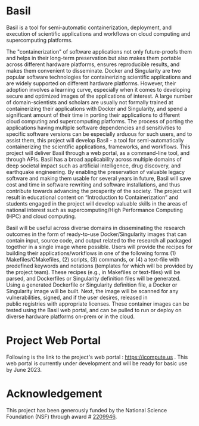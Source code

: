 # Basil
Basil is a tool for semi-automatic containerization, deployment, and execution of scientific applications and workflows on cloud computing and supercomputing platforms. 

The "containerization" of software applications not only future-proofs them and helps in their long-term preservation but also makes them portable across different hardware platforms, ensures reproducible results, and makes them convenient to disseminate. Docker and Singularity are two popular software technologies for containerizing scientific applications and are widely supported on different hardware platforms. However, their adoption involves a learning curve, especially when it comes to developing secure and optimized images of the applications of interest. A large number of domain-scientists and scholars are usually not formally trained at containerizing their applications with Docker and Singularity, and spend a significant amount of their time in porting their applications to different cloud computing and supercomputing platforms. The process of porting the applications having multiple software dependencies and sensitivities to specific software versions can be especially arduous for such users, and to assist them, this project will develop Basil - a tool for semi-automatically containerizing the scientific applications, frameworks, and workflows. This project will deliver Basil through a web portal, as a command-line tool, and through APIs. Basil has a broad applicability across multiple domains of deep societal impact such as artificial intelligence, drug discovery, and earthquake engineering. By enabling the preservation of valuable legacy software and making them usable for several years in future, Basil will save cost and time in software rewriting and software installations, and thus contribute towards advancing the prosperity of the society. The project will result in educational content on “Introduction to Containerization” and students engaged in the project will develop valuable skills in the areas of national interest such as supercomputing/High Performance Computing (HPC) and cloud computing.

Basil will be useful across diverse domains in disseminating the research outcomes in the form of ready-to-use Docker/Singularity images that can contain input, source code, and output related to the research all packaged together in a single image where possible. Users will provide the recipes for building their applications/workflows in one of the following forms (1) Makefiles/CMakefiles, (2) scripts, (3) commands, or (4) a text-file with predefined keywords and notations (templates for which will be provided by the project team). These recipes (e.g., in Makefiles or text-files) will be parsed, and Dockerfiles or Singularity definition files will be generated. Using a generated Dockerfile or Singularity definition file, a Docker or Singularity image will be built. Next, the image will be scanned for any vulnerabilities, signed, and if the user desires, released in public registries with appropriate licenses. These container images can be tested using the Basil web portal, and can be pulled to run or deploy on diverse hardware platforms on-prem or in the cloud.

# Project Web Portal
Following is the link to the project's web portal : https://icompute.us . This web portal is currently under development and will be ready for basic use by June 2023.

# Acknowledgement
This project has been generously funded by the National Science Foundation (NSF) through award # [2209946](https://www.nsf.gov/awardsearch/showAward?AWD_ID=2209946&HistoricalAwards=false).
